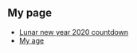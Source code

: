 ## My page
- [Lunar new year 2020 countdown](https://hoangnguyennn.github.io/lunar-new-year)
- [My age](https://hoangnguyennn.github.io/age)